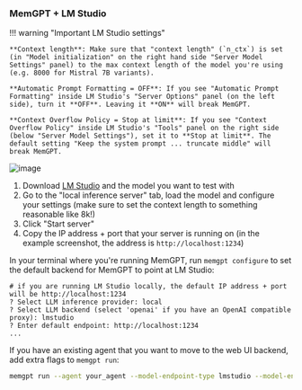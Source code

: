 ### MemGPT + LM Studio

!!! warning "Important LM Studio settings"

    **Context length**: Make sure that "context length" (`n_ctx`) is set (in "Model initialization" on the right hand side "Server Model Settings" panel) to the max context length of the model you're using (e.g. 8000 for Mistral 7B variants).

    **Automatic Prompt Formatting = OFF**: If you see "Automatic Prompt Formatting" inside LM Studio's "Server Options" panel (on the left side), turn it **OFF**. Leaving it **ON** will break MemGPT.

    **Context Overflow Policy = Stop at limit**: If you see "Context Overflow Policy" inside LM Studio's "Tools" panel on the right side (below "Server Model Settings"), set it to **Stop at limit**. The default setting "Keep the system prompt ... truncate middle" will break MemGPT.

![image](https://github.com/cpacker/MemGPT/assets/5475622/74fd5e4d-a549-482d-b9f5-44b1829f41a8)

1. Download [LM Studio](https://lmstudio.ai/) and the model you want to test with
2. Go to the "local inference server" tab, load the model and configure your settings (make sure to set the context length to something reasonable like 8k!)
3. Click "Start server"
4. Copy the IP address + port that your server is running on (in the example screenshot, the address is `http://localhost:1234`)

In your terminal where you're running MemGPT, run `memgpt configure` to set the default backend for MemGPT to point at LM Studio:
```
# if you are running LM Studio locally, the default IP address + port will be http://localhost:1234
? Select LLM inference provider: local
? Select LLM backend (select 'openai' if you have an OpenAI compatible proxy): lmstudio
? Enter default endpoint: http://localhost:1234
...
```

If you have an existing agent that you want to move to the web UI backend, add extra flags to `memgpt run`:
```sh
memgpt run --agent your_agent --model-endpoint-type lmstudio --model-endpoint http://localhost:1234
```
